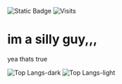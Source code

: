 

![Static Badge](https://img.shields.io/badge/gamemaker-blue?logo=gamemaker&label=i%20hate&labelColor=red)
![Visits](https://visitor-badge.laobi.icu/badge?page_id=doeimospng.doeimospng)

# im a silly guy,,,
yea thats true

![Top Langs-dark](https://github-readme-statss-blue-nine.vercel.app/api/top-langs/?username=doeimospng&theme=github_dark#gh-dark-mode-only)
![Top Langs-light](https://github-readme-statss-blue-nine.vercel.app/api/top-langs/?username=doeimospng&theme=default#gh-light-mode-only)
<!---
doeimospng/doeimospng is a ✨ special ✨ repository because its `README.md` (this file) appears on your GitHub profile.
You can click the Preview link to take a look at your changes.
--->
